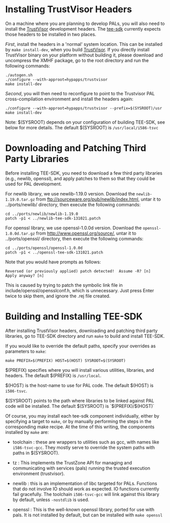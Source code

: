 Installing TrustVisor Headers
=============================

On a machine where you are planning to develop PALs, you will also
need to install the [TrustVisor](../../) development headers. The
[tee-sdk](../) currently expects those headers to be
installed in two places.

*First*, install the headers in a 'normal' system location. This can be
installed by `make install-dev`, when you build
[TrustVisor](../../doc/building-trustvisor.md). 
If you directly install TrustVisor binary on your platform without building 
it, please download and uncompress the XMHF package, go to the root directory 
and run the following commands:

	./autogen.sh
	./configure --with-approot=hypapps/trustvisor
    make install-dev

*Second*, you will then need to reconfigure to point to the Trustvisor PAL
cross-compilation environment and install the headers again:

    ./configure --with-approot=hypapps/trustvisor --prefix=$(SYSROOT)/usr
    make install-dev

Note: $(SYSROOT) depends on your configuration of building TEE-SDK,
see below for more details. The default $(SYSROOT) is `/usr/local/i586-tsvc`

Downloading and Patching Third Party Libraries
==============================================

Before installing TEE-SDK, you need to download a few third party
libraries (e.g., newlib, openssl), and apply patches to them so 
that they could be used for PAL development.

For newlib library, we use newlib-1.19.0 version. 
Download the `newlib-1.19.0.tar.gz` from ftp://sourceware.org/pub/newlib/index.html, 
untar it to ../ports/newlib/ directory, then execute the following commands:

	cd ../ports/newlib/newlib-1.19.0
	patch -p1 < ../newlib-tee-sdk-131021.patch

For openssl library, we use openssl-1.0.0d version.
Download the `openssl-1.0.0d.tar.gz` from http://www.openssl.org/source/,
untar it to ../ports/openssl/ directory, then execute the following commands:

	cd ../ports/openssl/openssl-1.0.0d
	patch -p1 < ../openssl-tee-sdk-131021.patch

Note that you would have prompts as follows:

	Reversed (or previously applied) patch detected!  Assume -R? [n] 
	Apply anyway? [n]

This is caused by trying to patch the symbolic link file in
include/openssl/opensslconf.h, which is unnecessary. 
Just press Enter twice to skip them, and ignore the .rej file created.


Building and Installing TEE-SDK
===============================

After installing TrustVisor headers, downloading and patching third party
libraries, go to TEE-SDK directory and run
`make` to build and install TEE-SDK.

If you would like to override the default paths, specify your overrides 
as parameters to `make`:

    make PREFIX=$(PREFIX) HOST=$(HOST) SYSROOT=$(SYSROOT)

$(PREFIX) specifies where you will install various utilities,
libraries, and headers. The default $(PREFIX) is `/usr/local`.

$(HOST) is the host-name to use for PAL code. The default $(HOST)
is `i586-tsvc`.

$(SYSROOT) points to the path where libraries to be linked against PAL
code will be installed. The default $(SYSROOT) is `$(PREFIX)/$(HOST)`

Of course, you may install each tee-sdk component individually, 
either by specifying a target to `make`, or by manually performing the
steps in the corresponding make recipe. At the time of this writing,
the components installed by `make` are:

* toolchain : these are wrappers to utilities such as gcc, with names
  like `i586-tsvc-gcc`. They mostly serve to override the system paths
  with paths in $(SYSROOT).

* tz : This implements the TrustZone API for managing and
  communicating with services (pals) running the trusted execution
  environment (trustvisor).

* newlib : this is an implementation of libc targeted for
  PALs. Functions that do not involve IO should work as expected. IO
  functions currently fail gracefully. The toolchain `i586-tsvc-gcc`
  will link against this library by default, unless `-nostdlib` is used.

* openssl : This is the well-known openssl library, ported for use
  with pals. It is not installed by default, but can be installed with
  `make openssl`
